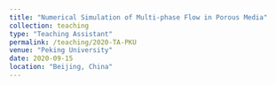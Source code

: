 ```yaml
---
title: "Numerical Simulation of Multi-phase Flow in Porous Media"
collection: teaching
type: "Teaching Assistant"
permalink: /teaching/2020-TA-PKU
venue: "Peking University"
date: 2020-09-15
location: "Beijing, China"
---
```



<!--
Heading 1
======

Heading 2
======

Heading 3
======
-->
